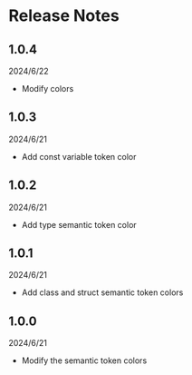 # Release Notes

## 1.0.4

2024/6/22

- Modify colors

## 1.0.3

2024/6/21

- Add const variable token color

## 1.0.2

2024/6/21

- Add type semantic token color

## 1.0.1

2024/6/21

- Add class and struct semantic token colors

## 1.0.0

2024/6/21

- Modify the semantic token colors
